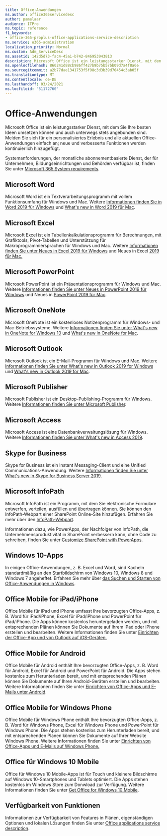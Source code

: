 ```yaml
---
title: Office-Anwendungen
ms.author: office365servicedesc
author: pamelaar
audience: ITPro
ms.topic: reference
f1_keywords:
- office-365-proplus-office-applications-service-description
ms.service: o365-administration
localization_priority: Normal
ms.custom: Adm_ServiceDesc
ms.assetid: 142d5d73-fac4-45a1-b742-846953943813
description: Microsoft Office ist ein leistungsstarker Dienst, mit dem Sie Ihre besten Ideen umsetzen können und auch unterwegs stets angebunden sind. Melden Sie sich für ein personalisiertes Erlebnis und alle aktuellen Office-Anwendungen einfach an; neue und verbesserte Funktionen werden kontinuierlich hinzugefügt.
ms.openlocfilehash: 860241d88cb986ff427b9b75b57bb09d7a4f8a6e
ms.sourcegitcommit: a2b77dae1341753f5f98c3d3b39d70454c3ab05f
ms.translationtype: MT
ms.contentlocale: de-DE
ms.lasthandoff: 03/24/2021
ms.locfileid: "51172760"
---
```

# <a name="office-applications"></a>Office-Anwendungen

Microsoft Office ist ein leistungsstarker Dienst, mit dem Sie Ihre besten Ideen umsetzen können und auch unterwegs stets angebunden sind. Melden Sie sich für ein personalisiertes Erlebnis und alle aktuellen Office-Anwendungen einfach an; neue und verbesserte Funktionen werden kontinuierlich hinzugefügt.
  
Systemanforderungen, der monatliche abonnementbasierte Dienst, der für Unternehmen, Bildungseinrichtungen und Behörden verfügbar ist, finden Sie unter [Microsoft 365 System requirements](https://products.office.com/office-system-requirements/#Office365forBEG).
  
## <a name="microsoft-word"></a>Microsoft Word

Microsoft Word ist ein Textverarbeitungsprogramm mit vollem Funktionsumfang für Windows und Mac. Weitere [Informationen finden Sie in Word 2019 für Windows](https://support.office.com/article/what-s-new-in-word-2019-for-windows-d3d31e5e-2bb8-4433-80bb-08279beef4b3) und [What's new in Word 2019 für Mac](https://support.office.com/article/what-s-new-in-word-2019-for-mac-247e0cd4-a758-4b42-a157-42eb8853aef5).
  
## <a name="microsoft-excel"></a>Microsoft Excel

Microsoft Excel ist ein Tabellenkalkulationsprogramm für Berechnungen, mit Grafiktools, Pivot-Tabellen und Unterstützung für Makroprogrammiersprachen für Windows und Mac. Weitere [Informationen finden Sie unter Neues in Excel 2019 für Windows](https://support.office.com/article/what-s-new-in-excel-2019-for-windows-5a201203-1155-4055-82a5-82bf0994631f) und Neues in Excel [2019 für Mac.](https://support.office.com/article/what-s-new-in-excel-2019-for-mac-5ce129d3-9e5c-417f-9545-fb6f7b72674d)
  
## <a name="microsoft-powerpoint"></a>Microsoft PowerPoint

Microsoft PowerPoint ist ein Präsentationsprogramm für Windows und Mac. Weitere [Informationen finden Sie unter Neues in PowerPoint 2019 für Windows](https://support.office.com/article/what-s-new-in-powerpoint-2019-for-windows-8355a56a-f643-42d2-8454-784fa9b3d109) und Neues in [PowerPoint 2019 für Mac](https://support.office.com/article/what-s-new-in-powerpoint-2019-for-mac-5038ba79-48c5-40f0-adff-11489e5d6fed).
  
## <a name="microsoft-onenote"></a>Microsoft OneNote

Microsoft OneNote ist ein kostenloses Notizenprogramm für Windows- und Mac-Betriebssysteme. Weitere [Informationen finden Sie unter What's new in OneNote for Windows 10](https://support.office.com/article/what-s-new-in-onenote-for-windows-10-1477d5de-f4fd-4943-b18a-ff17091161ea) und [What's new in OneNote for Mac](https://support.office.com/article/see-what-s-new-in-onenote-for-mac-c82d3f15-252f-452a-89ba-e09fbe418829).
  
## <a name="microsoft-outlook"></a>Microsoft Outlook

Microsoft Outlook ist ein E-Mail-Programm für Windows und Mac. Weitere [Informationen finden Sie unter What's new in Outlook 2019 for Windows](https://support.office.com/article/what-s-new-in-outlook-2019-for-windows-0c64df36-0908-4ff6-a7fc-573a62800525) und [What's new in Outlook 2019 for Mac](https://support.office.com/article/what-s-new-in-outlook-2019-for-mac-05736033-f99e-4cb2-88aa-01e979b0736b).
  
## <a name="microsoft-publisher"></a>Microsoft Publisher

Microsoft Publisher ist ein Desktop-Publishing-Programm für Windows. Weitere [Informationen finden Sie unter Microsoft Publisher](https://products.office.com/publisher).
  
## <a name="microsoft-access"></a>Microsoft Access

Microsoft Access ist eine Datenbankverwaltungslösung für Windows. Weitere [Informationen finden Sie unter What's new in Access 2019](https://support.office.com/article/what-s-new-in-access-2019-f52c5317-3494-4105-9c56-5a2abb8e0f87).
  
## <a name="skype-for-business"></a>Skype for Business

Skype for Business ist ein Instant Messaging-Client und eine Unified Communications-Anwendung. Weitere [Informationen finden Sie unter What's new in Skype for Business Server 2019](/skypeforbusiness/whats-new).
  
## <a name="microsoft-infopath"></a>Microsoft InfoPath

Microsoft InfoPath ist ein Programm, mit dem Sie elektronische Formulare entwerfen, verteilen, ausfüllen und übertragen können. Sie können den InfoPath-Webpart einer SharePoint Online-Site hinzufügen. Erfahren Sie mehr über den [InfoPath-Webpart](https://go.microsoft.com/fwlink/p/?LinkId=271687).

Informationen dazu, wie PowerApps, der Nachfolger von InfoPath, die Unternehmensproduktivität in SharePoint verbessern kann, ohne Code zu schreiben, finden Sie unter [Customize SharePoint with PowerApps](https://powerapps.microsoft.com/infopath/).
  
## <a name="windows-10-apps"></a>Windows 10-Apps

In einigen Office-Anwendungen, z. B. Excel und Word, sind Kacheln standardmäßig an den Startbildschirm von Windows 10, Windows 8 und Windows 7 angeheftet. Erfahren Sie mehr über [das Suchen und Starten von Office-Anwendungen in Windows](https://support.microsoft.com/office/907ce545-6ae8-459b-8d9d-de6764a635d6).
  
## <a name="office-mobile-for-ipadiphone"></a>Office Mobile for iPad/iPhone

Office Mobile für iPad und iPhone umfasst Ihre bevorzugten Office-Apps, z. B. Word für iPad/iPhone, Excel für iPad/iPhone und PowerPoint für iPad/iPhone. Die Apps können kostenlos heruntergeladen werden, und mit entsprechenden Plänen können Sie Dokumente auf Ihrem iPad oder iPhone erstellen und bearbeiten. Weitere Informationen finden Sie unter [Einrichten der Office-App und von Outlook auf iOS-Geräten.](https://support.microsoft.com/office/0402b37e-49c4-4419-a030-f34c2013041f)

## <a name="office-mobile-for-android"></a>Office Mobile for Android

Office Mobile für Android enthält Ihre bevorzugten Office-Apps, z. B. Word für Android, Excel für Android und PowerPoint für Android. Die Apps stehen kostenlos zum Herunterladen bereit, und mit entsprechenden Plänen können Sie Dokumente auf Ihren Android-Geräten erstellen und bearbeiten. Weitere Informationen finden Sie unter [Einrichten von Office-Apps und E-Mails unter Android](https://support.office.com/article/6ef2ebf2-fc2d-474a-be4a-5a801365c87f).

## <a name="office-mobile-for-windows-phone"></a>Office Mobile for Windows Phone

Office Mobile für Windows Phone enthält Ihre bevorzugten Office-Apps, z. B. Word für Windows Phone, Excel für Windows Phone und PowerPoint für Windows Phone. Die Apps stehen kostenlos zum Herunterladen bereit, und mit entsprechenden Plänen können Sie Dokumente auf Ihrer Website Windows Phone. Weitere Informationen finden Sie unter [Einrichten von Office-Apps und E-Mails auf Windows Phone.](https://support.office.com/article/9bccc8b8-a321-4d0d-a45e-6e06a3438e43)

## <a name="office-for-windows-10-mobile"></a>Office für Windows 10 Mobile

Office für Windows 10 Mobile-Apps ist für Touch und kleinere Bildschirme auf Windows 10-Smartphones und Tablets optimiert. Die Apps stehen kostenlos im Windows Store zum Donwload zur Verfügung. Weitere Informationen finden Sie unter [Get Office for Windows 10 Mobile](https://products.office.com/mobile/office-mobile-apps-for-windows).
  
## <a name="feature-availability"></a>Verfügbarkeit von Funktionen

Informationen zur Verfügbarkeit von Features in Plänen, eigenständigen Optionen und lokalen Lösungen finden Sie unter [Office applications service description](office-applications-service-description.md).

